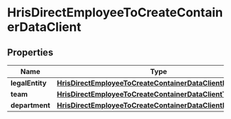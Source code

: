 

# HrisDirectEmployeeToCreateContainerDataClient


## Properties

| Name | Type | Description | Notes |
|------------ | ------------- | ------------- | -------------|
|**legalEntity** | [**HrisDirectEmployeeToCreateContainerDataClientLegalEntity**](HrisDirectEmployeeToCreateContainerDataClientLegalEntity.md) |  |  |
|**team** | [**HrisDirectEmployeeToCreateContainerDataClientTeam**](HrisDirectEmployeeToCreateContainerDataClientTeam.md) |  |  |
|**department** | [**HrisDirectEmployeeToCreateContainerDataClientLegalEntity**](HrisDirectEmployeeToCreateContainerDataClientLegalEntity.md) |  |  [optional] |



